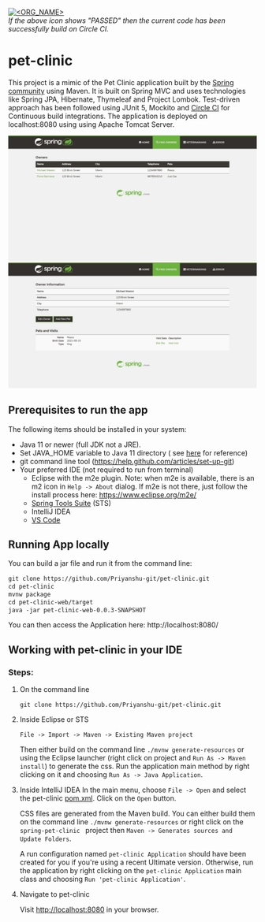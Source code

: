 [![<ORG_NAME>](https://circleci.com/gh/Priyanshu-git/pet-clinic.svg?style=svg)](https://app.circleci.com/pipelines/github/Priyanshu-git/pet-clinic) \
_If the above icon shows "PASSED" then the current code has been successfully build on Circle CI._

# pet-clinic

This project is a mimic of the Pet Clinic application built by
the [Spring community](https://github.com/spring-projects/spring-petclinic) using Maven. It is built on Spring MVC and
uses technologies like Spring JPA, Hibernate, Thymeleaf and Project Lombok. Test-driven approach has been followed using
JUnit 5, Mockito and [Circle CI](https://app.circleci.com/pipelines/github/Priyanshu-git/pet-clinic) for Continuous
build integrations. The application is deployed on localhost:8080 using using Apache Tomcat Server.

![](images/ss1.jpeg)
![](images/ss2.jpeg)

## Prerequisites to run the app

The following items should be installed in your system:

* Java 11 or newer (full JDK not a JRE).
* Set JAVA_HOME variable to Java 11 directory (
  see [here](https://www.baeldung.com/java-home-on-windows-7-8-10-mac-os-x-linux) for reference)
* git command line tool (https://help.github.com/articles/set-up-git)
* Your preferred IDE (not required to run from terminal)
    * Eclipse with the m2e plugin. Note: when m2e is available, there is an m2 icon in `Help -> About` dialog. If m2e is
      not there, just follow the install process here: https://www.eclipse.org/m2e/
    * [Spring Tools Suite](https://spring.io/tools) (STS)
    * IntelliJ IDEA
    * [VS Code](https://code.visualstudio.com)

## Running App locally

You can build a jar file and run it from the command line:

```
git clone https://github.com/Priyanshu-git/pet-clinic.git
cd pet-clinic
mvnw package
cd pet-clinic-web/target
java -jar pet-clinic-web-0.0.3-SNAPSHOT
```

You can then access the Application here: http://localhost:8080/

## Working with pet-clinic in your IDE

### Steps:

1) On the command line
    ```
    git clone https://github.com/Priyanshu-git/pet-clinic.git
    ```
2) Inside Eclipse or STS
    ```
    File -> Import -> Maven -> Existing Maven project
    ```

   Then either build on the command line `./mvnw generate-resources` or using the Eclipse launcher (right click on
   project and `Run As -> Maven install`) to generate the css. Run the application main method by right clicking on it
   and choosing `Run As -> Java Application`.

3) Inside IntelliJ IDEA In the main menu, choose `File -> Open` and select the pet-clinic  [pom.xml](pom.xml). Click on
   the `Open` button.

   CSS files are generated from the Maven build. You can either build them on the command
   line `./mvnw generate-resources` or right click on the `spring-pet-clinic ` project
   then `Maven -> Generates sources and Update Folders`.

   A run configuration named `pet-clinic Application` should have been created for you if you're using a recent Ultimate
   version. Otherwise, run the application by right clicking on the `pet-clinic Application` main class and
   choosing `Run 'pet-clinic Application'`.

4) Navigate to pet-clinic

   Visit [http://localhost:8080](http://localhost:8080) in your browser.